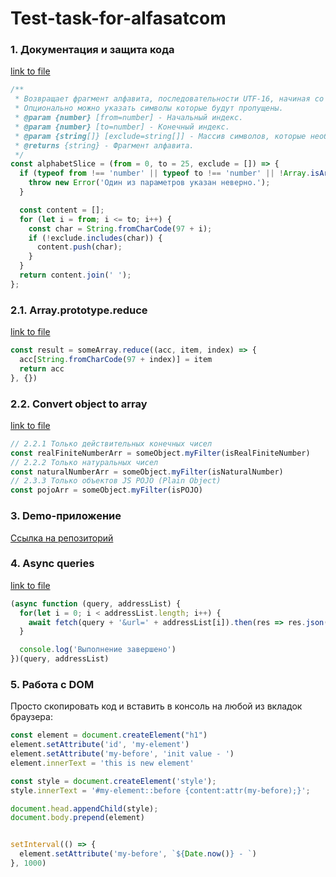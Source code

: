# Test-task-for-alfasatcom

### 1. Документация и защита кода
[link to file](./Alphabet%20slice/index.js)

```javascript
/**
 * Возвращает фрагмент алфавита, последовательности UTF-16, начиная со строчных английских букв.
 * Опционально можно указать символы которые будут пропущены.
 * @param {number} [from=number] - Начальный индекс.
 * @param {number} [to=number] - Конечный индекс.
 * @param {string[]} [exclude=string[]] - Массив символов, которые необходимо исключить из результата.
 * @returns {string} - Фрагмент алфавита.
 */
const alphabetSlice = (from = 0, to = 25, exclude = []) => {
  if (typeof from !== 'number' || typeof to !== 'number' || !Array.isArray(exclude)) {
    throw new Error('Один из параметров указан неверно.');
  }

  const content = [];
  for (let i = from; i <= to; i++) {
    const char = String.fromCharCode(97 + i);
    if (!exclude.includes(char)) {
      content.push(char);
    }
  }
  return content.join(' ');
};
```


### 2.1. Array.prototype.reduce
[link to file](./Hight%20order%20functions/Array-prototype-reduce/index.js)

```javascript
const result = someArray.reduce((acc, item, index) => {
  acc[String.fromCharCode(97 + index)] = item
  return acc
}, {})
```


### 2.2. Convert object to array
[link to file](./Hight%20order%20functions/Convert-object-to-array/index.js)

```javascript
// 2.2.1 Только действительных конечных чисел
const realFiniteNumberArr = someObject.myFilter(isRealFiniteNumber)
// 2.2.2 Только натуральных чисел
const naturalNumberArr = someObject.myFilter(isNaturalNumber)
// 2.3.3 Только объектов JS POJO (Plain Object)
const pojoArr = someObject.myFilter(isPOJO)
```

### 3. Demo-приложение
[Ссылка на репозиторий](https://github.com/Chiga2030/site-info-app)


### 4. Async queries
[link to file](./Async%20queries/index.js)

```javascript
(async function (query, addressList) {
  for(let i = 0; i < addressList.length; i++) {
    await fetch(query + '&url=' + addressList[i]).then(res => res.json()).then(console.log)
  }

  console.log('Выполнение завершено')
})(query, addressList)
```


### 5. Работа с DOM

Просто скопировать код и вставить в консоль на любой из вкладок браузера:
```javascript
const element = document.createElement("h1")
element.setAttribute('id', 'my-element')
element.setAttribute('my-before', 'init value - ')
element.innerText = 'this is new element'

const style = document.createElement('style');
style.innerText = '#my-element::before {content:attr(my-before);}';

document.head.appendChild(style);
document.body.prepend(element)


setInterval(() => {
  element.setAttribute('my-before', `${Date.now()} - `)
}, 1000)
```
